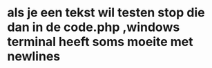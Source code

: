 # als je een tekst wil testen stop die dan in de code.php ,windows terminal heeft soms moeite met newlines